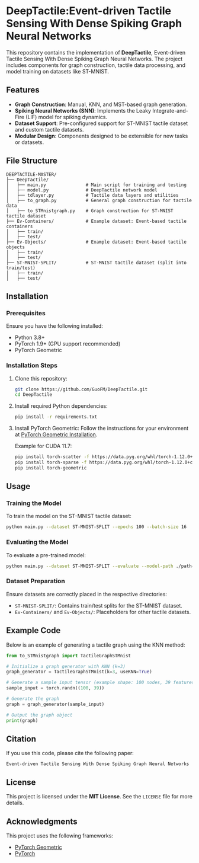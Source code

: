 
# DeepTactile:Event-driven Tactile Sensing With Dense Spiking Graph Neural Networks

This repository contains the implementation of **DeepTactile**, Event-driven Tactile Sensing With Dense Spiking Graph Neural Networks. The project includes components for graph construction, tactile data processing, and model training on datasets like ST-MNIST.


## Features

- **Graph Construction**: Manual, KNN, and MST-based graph generation.
- **Spiking Neural Networks (SNN)**: Implements the Leaky Integrate-and-Fire (LIF) model for spiking dynamics.
- **Dataset Support**: Pre-configured support for ST-MNIST tactile dataset and custom tactile datasets.
- **Modular Design**: Components designed to be extensible for new tasks or datasets.


## File Structure

```plaintext
DEEPTACTILE-MASTER/
├── DeepTactile/
│   ├── main.py               # Main script for training and testing
│   ├── model.py              # DeepTactile network model
│   ├── tdlayer.py            # Tactile data layers and utilities
│   ├── to_graph.py           # General graph construction for tactile data
│   ├── to_STMnistgraph.py    # Graph construction for ST-MNIST tactile dataset
├── Ev-Containers/            # Example dataset: Event-based tactile containers
│   ├── train/
│   ├── test/
├── Ev-Objects/               # Example dataset: Event-based tactile objects
│   ├── train/
│   ├── test/
├── ST-MNIST-SPLIT/           # ST-MNIST tactile dataset (split into train/test)
│   ├── train/
│   ├── test/
```


## Installation

### Prerequisites

Ensure you have the following installed:

- Python 3.8+
- PyTorch 1.9+ (GPU support recommended)
- PyTorch Geometric

### Installation Steps

1. Clone this repository:
    ```bash
    git clone https://github.com/GuoFM/DeepTactile.git
    cd DeepTactile
    ```

2. Install required Python dependencies:
    ```bash
    pip install -r requirements.txt
    ```

3. Install PyTorch Geometric:
    Follow the instructions for your environment at [PyTorch Geometric Installation](https://pytorch-geometric.readthedocs.io/en/latest/).

    Example for CUDA 11.7:
    ```bash
    pip install torch-scatter -f https://data.pyg.org/whl/torch-1.12.0+cu117.html
    pip install torch-sparse -f https://data.pyg.org/whl/torch-1.12.0+cu117.html
    pip install torch-geometric
    ```


## Usage

### Training the Model

To train the model on the ST-MNIST tactile dataset:

```bash
python main.py --dataset ST-MNIST-SPLIT --epochs 100 --batch-size 16
```

### Evaluating the Model

To evaluate a pre-trained model:

```bash
python main.py --dataset ST-MNIST-SPLIT --evaluate --model-path ./path-to-model.pth
```

### Dataset Preparation

Ensure datasets are correctly placed in the respective directories:

- `ST-MNIST-SPLIT/`: Contains train/test splits for the ST-MNIST dataset.
- `Ev-Containers/` and `Ev-Objects/`: Placeholders for other tactile datasets.


## Example Code

Below is an example of generating a tactile graph using the KNN method:

```python
from to_STMnistgraph import TactileGraphSTMnist

# Initialize a graph generator with KNN (k=3)
graph_generator = TactileGraphSTMnist(k=3, useKNN=True)

# Generate a sample input tensor (example shape: 100 nodes, 39 features)
sample_input = torch.randn((100, 39))

# Generate the graph
graph = graph_generator(sample_input)

# Output the graph object
print(graph)
```


## Citation

If you use this code, please cite the following paper:

```
Event-driven Tactile Sensing With Dense Spiking Graph Neural Networks
```



## License

This project is licensed under the **MIT License**. See the `LICENSE` file for more details.


## Acknowledgments

This project uses the following frameworks:

- [PyTorch Geometric](https://pytorch-geometric.readthedocs.io/)
- [PyTorch](https://pytorch.org/)

